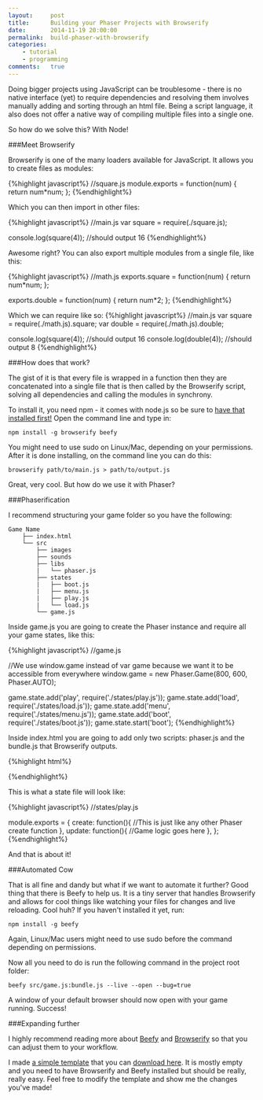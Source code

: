 ```yaml
---
layout:     post
title:      Building your Phaser Projects with Browserify
date:       2014-11-19 20:00:00
permalink:  build-phaser-with-browserify
categories: 
    - tutorial
    - programming
comments:   true
---
```


Doing bigger projects using JavaScript can be troublesome - there is no native interface (yet) to require dependencies and resolving them involves manually adding and sorting through an html file. Being a script language, it also does not offer a native way of compiling multiple files into a single one.

So how do we solve this? With Node!

###Meet Browserify

Browserify is one of the many loaders available for JavaScript. It allows you to create files as modules:

{%highlight javascript%}
//square.js
module.exports = function(num) {
    return num*num;
};
{%endhighlight%}

Which you can then import in other files:

{%highlight javascript%}
//main.js
var square = require(./square.js);

console.log(square(4)); //should output 16
{%endhighlight%}

Awesome right?
You can also export multiple modules from a single file, like this:

{%highlight javascript%}
//math.js
exports.square = function(num) {
    return num*num;
};

exports.double = function(num) {
    return num*2;
};
{%endhighlight%}

Which we can require like so:
{%highlight javascript%}
//main.js
var square = require(./math.js).square;
var double = require(./math.js).double;

console.log(square(4)); //should output 16
console.log(double(4)); //should output 8
{%endhighlight%}

###How does that work?

The gist of it is that every file is wrapped in a function then they are concatenated into a single file that is then called by the Browserify script, solving all dependencies and calling the modules in synchrony.

To install it, you need npm - it comes with node.js so be sure to <a href="http://nodejs.org/download/" target="_blank">have that installed first!</a> Open the command line and type in:

    npm install -g browserify beefy

You might need to use sudo on Linux/Mac, depending on your permissions. After it is done installing, on the command line you can do this:

    browserify path/to/main.js > path/to/output.js

Great, very cool. But how do we use it with Phaser?

###Phaserification

I recommend structuring your game folder so you have the following:

    Game Name
        ├── index.html  
        └── src
            ├── images
            ├── sounds
            ├── libs
            |   └── phaser.js
            ├── states
            |   ├── boot.js
            |   ├── menu.js
            |   ├── play.js
            |   └── load.js
            └── game.js
   
Inside game.js you are going to create the Phaser instance and require all your game states, like this:

{%highlight javascript%}
//game.js

//We use window.game instead of var game because we want it to be accessible from everywhere
window.game = new Phaser.Game(800, 600, Phaser.AUTO);

game.state.add('play', require('./states/play.js'));
game.state.add('load', require('./states/load.js'));
game.state.add('menu', require('./states/menu.js'));
game.state.add('boot', require('./states/boot.js'));
game.state.start('boot');
{%endhighlight%}

Inside index.html you are going to add only two scripts: phaser.js and the bundle.js that Browserify outputs.

{%highlight html%}
<!DOCTYPE html>
<html>

<head>
  <meta charset="utf-8" content="content">
  <title>Phaser Game</title>
</head>

<body>
  <script src="./src/libs/phaser.js" charset="utf-8"></script>
  <script src="bundle.js"></script>
</body>

</html>
{%endhighlight%}

This is what a state file will look like:

{%highlight javascript%}
//states/play.js

module.exports = {
    create: function(){
    //This is just like any other Phaser create function
    },
    update: function(){
    //Game logic goes here
    },
};
{%endhighlight%}

And that is about it!

###Automated Cow

That is all fine and dandy but what if we want to automate it further? Good thing that there is Beefy to help us. It is a tiny server that handles Browserify and allows for cool things like watching your files for changes and live reloading. Cool huh? If you haven't installed it yet, run:

    npm install -g beefy

Again, Linux/Mac users might need to use sudo before the command depending on permissions.

Now all you need to do is run the following command in the project root folder:
    
    beefy src/game.js:bundle.js --live --open --bug=true
    
A window of your default browser should now open with your game running. Success!

###Expanding further

I highly recommend reading more about <a href="https://github.com/chrisdickinson/beefy" target="_blank">Beefy</a> and <a href="https://github.com/substack/browserify-handbook" target="_blank">Browserify</a> so that you can adjust them to your workflow. 

I made <a href="https://github.com/OttoRobba/browserify-phaser" target="_blank">a simple template</a> that you can <a href="https://github.com/OttoRobba/browserify-phaser/archive/master.zip" target="_blank">download here</a>. It is mostly empty and you need to have Browserify and Beefy installed but should be really, really easy. Feel free to modify the template and show me the changes you've made!